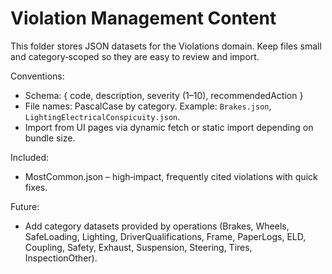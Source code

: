 # Violation Management Content

This folder stores JSON datasets for the Violations domain. Keep files small and category‑scoped so they are easy to review and import.

Conventions:
- Schema: { code, description, severity (1–10), recommendedAction }
- File names: PascalCase by category. Example: `Brakes.json`, `LightingElectricalConspicuity.json`.
- Import from UI pages via dynamic fetch or static import depending on bundle size.

Included:
- MostCommon.json – high‑impact, frequently cited violations with quick fixes.

Future:
- Add category datasets provided by operations (Brakes, Wheels, SafeLoading, Lighting, DriverQualifications, Frame, PaperLogs, ELD, Coupling, Safety, Exhaust, Suspension, Steering, Tires, InspectionOther).
